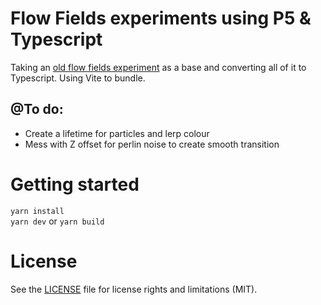 # Flow Fields experiments using P5 & Typescript

Taking an [old flow fields experiment](https://codepen.io/garethfoote/pen/MWybVzN) as a base and converting all of it to Typescript. Using Vite to bundle. 

## @To do:
 - Create a lifetime for particles and lerp colour
 - Mess with Z offset for perlin noise to create smooth transition


# Getting started

`yarn install`  
`yarn dev` or `yarn build`

# License 


See the [LICENSE](./LICENSE) file for license rights and limitations (MIT).


